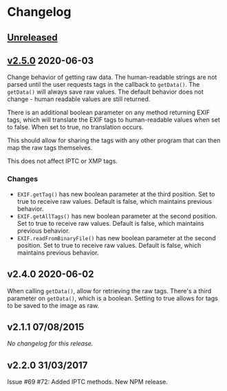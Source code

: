 # Changelog

## [Unreleased]

## [v2.5.0] 2020-06-03

Change behavior of getting raw data. The human-readable strings are not parsed
until the user requests tags in the callback to `getData()`. The `getData()`
will always save raw values. The default behavior does not change - human
readable values are still returned.

There is an additional boolean parameter on any method returning EXIF tags,
which will translate the EXIF tags to human-readable values when set to false.
When set to true, no translation occurs.

This should allow for sharing the tags with any other program that can then map
the raw tags themselves.

This does not affect IPTC or XMP tags.

### Changes

- `EXIF.getTag()` has new boolean parameter at the third position. Set to true
  to receive raw values. Default is false, which maintains previous behavior.
- `EXIF.getAllTags()` has new boolean parameter at the second position. Set to true
  to receive raw values. Default is false, which maintains previous behavior.
- `EXIF.readFromBinaryFile()` has new boolean parameter at the second position. Set to true
  to receive raw values. Default is false, which maintains previous behavior.

## v2.4.0 2020-06-02

When calling `getData()`, allow for retrieving the raw tags. There's a third
parameter on `getData()`, which is a boolean. Setting to true allows for tags to
be saved to the image as raw.

## v2.1.1 07/08/2015

*No changelog for this release.*

## v2.2.0 31/03/2017

Issue #69 #72: Added IPTC methods. New NPM release.

[Unreleased]: https://github.com/andrew-womeldorf/exif-js/compare/v2.5.0...HEAD
[v2.5.0]: https://github.com/andrew-womeldorf/exif-js/compare/v2.4.0...v2.5.0
